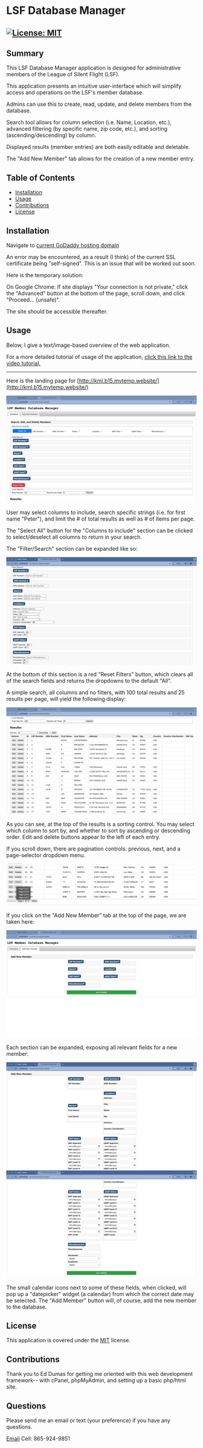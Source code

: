 # LSF Database Manager

## [![License: MIT](https://img.shields.io/badge/License-MIT-yellow.svg)](https://opensource.org/licenses/MIT)

## Summary

This LSF Database Manager application is designed for administrative members of the League of Silent Flight (LSF).

This application presents an intuitive user-interface which will simplify access and operations on the LSF's member database.

Admins can use this to create, read, update, and delete members from the database.

Search tool allows for column selection (i.e. Name, Location, etc.), advanced filtering (by specific name, zip code, etc.), and sorting (ascending/descending) by column.

Displayed results (member entries) are both easily editable and deletable.

The "Add New Member" tab allows for the creation of a new member entry.

## Table of Contents

- [Installation](#installation)
- [Usage](#usage)
- [Contributions](#contributions)
- [License](#license)

## Installation

Navigate to [current GoDaddy hosting domain](http://kml.b15.mytemp.website/)

An error may be encountered, as a result (I think) of the current SSL certificate being "self-signed". This is an issue that will be worked out soon.

Here is the temporary solution:

On Google Chrome: If site displays "Your connection is not private," click the "Advanced" button at the bottom of the page, scroll down, and click "Proceed... (unsafe)".

The site should be accessible thereafter.

## Usage

Below, I give a text/image-based overview of the web application.

For a more detailed tutorial of usage of the application, [click this link to the video tutorial.](https://drive.google.com/file/d/1aRPZ4tEvGw10G-RteV6DArJxlBTrTnCL/view?usp=sharing)

---

Here is the landing page for [http://kml.b15.mytemp.website/](http://kml.b15.mytemp.website/)

![homepage](assets/screenshots/homepage.png)

User may select columns to include, search specific strings (i.e. for first name "Peter"), and limit the # of total results as well as # of items per page.

The "Select All" button for the "Columns to include" section can be clicked to select/deselect all columns to return in your search.

The "Filter/Search" section can be expanded like so:

![exp-filter](assets/screenshots/exp-filter.png)

At the bottom of this section is a red "Reset Filters" button, which clears all of the search fields and returns the dropdowns to the default "All".

A simple search, all columns and no filters, with 100 total results and 25 results per page, will yield the following display:

![simp-search](assets/screenshots/simp-search.png)

As you can see, at the top of the results is a sorting control. You may select which column to sort by, and whether to sort by ascending or descending order. Edit and delete buttons appear to the left of each entry.

If you scroll down, there are pagination controls: previous, next, and a page-selector dropdown menu.

![pag-ctrls](assets/screenshots/pag-ctrls.png)

If you click on the "Add New Member" tab at the top of the page, we are taken here:

![add-tab](assets/screenshots/add-tab.png)

Each section can be expanded, exposing all relevant fields for a new member:

![add-exp-1](assets/screenshots/add-exp-1.png)
![add-exp-2](assets/screenshots/add-exp-2.png)

The small calendar icons next to some of these fields, when clicked, will pop up a "datepicker" widget (a calendar) from which the correct date may be selected.
The "Add Member" button will, of course, add the new member to the database.

## License

This application is covered under the [MIT](https://opensource.org/licenses/MIT) license.

## Contributions

Thank you to Ed Dumas for getting me oriented with this web development framework-- with cPanel, phpMyAdmin, and setting up a basic php/html site.

## Questions

Please send me an email or text (your preference) if you have any questions.

[Email](mailto:danrcross@gmail.com)
Cell: 865-924-9851
